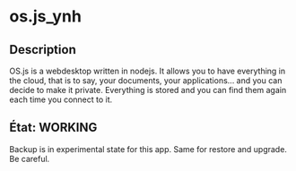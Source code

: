 # os.js_ynh

## Description

OS.js is a webdesktop written in nodejs. It allows you to have everything in the cloud, that is to say, your documents, your applications... and you can decide to make it private. Everything is stored and you can find them again each time you connect to it.

##  État: WORKING
Backup is in experimental state for this app. Same for restore and upgrade. Be careful.
